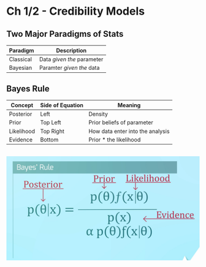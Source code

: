 # Ch 1/2 - Credibility Models

## Two Major Paradigms of Stats

Paradigm  | Description
----------|------------
Classical | Data *given the* parameter
Bayesian  | Paramter *given the* data

## Bayes Rule

Concept    | Side of Equation | Meaning
-----------|------------------|----------
Posterior  | Left             | Density
Prior      | Top Left         | Prior beliefs of parameter
Likelihood | Top Right        | How data enter into the analysis
Evidence   | Bottom           | Prior * the likelihood

<br>
<img src = "Images/b.png" width = 550>
